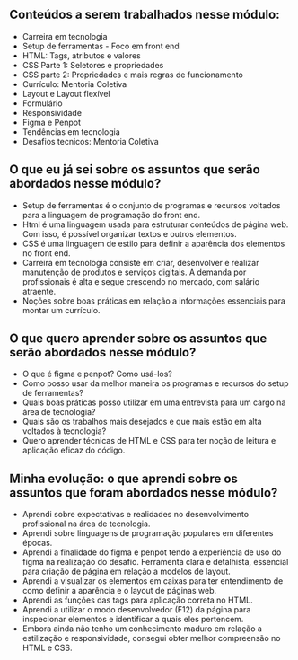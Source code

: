 ## Conteúdos a serem trabalhados nesse módulo:

- Carreira em tecnologia
- Setup de ferramentas - Foco em front end
- HTML: Tags, atributos e valores
- CSS Parte 1: Seletores e propriedades
- CSS parte 2: Propriedades e mais regras de funcionamento
- Currículo: Mentoria Coletiva
- Layout e Layout flexível
- Formulário
- Responsividade
- Figma e Penpot
- Tendências em tecnologia
- Desafios tecnicos: Mentoria Coletiva

## O que eu já sei sobre os assuntos que serão abordados nesse módulo?

- Setup de ferramentas é o conjunto de programas e recursos voltados para a linguagem de programação do front end.
- Html é uma linguagem usada para estruturar conteúdos de página web. Com isso, é possível organizar textos e outros elementos. 
- CSS é uma linguagem de estilo para definir a aparência dos elementos no front end. 
- Carreira em tecnologia consiste em criar, desenvolver e realizar manutenção de produtos e serviços digitais. A demanda por profissionais é alta e segue crescendo no mercado, com salário atraente.
- Noções sobre boas práticas em relação a informações essenciais para montar um currículo.


## O que quero aprender sobre os assuntos que serão abordados nesse módulo?

- O que é figma e penpot? Como usá-los?
- Como posso usar da melhor maneira os programas e recursos do setup de ferramentas?
- Quais boas práticas posso utilizar em uma entrevista para um cargo na área de tecnologia?
- Quais são os trabalhos mais desejados e que mais estão em alta voltados à tecnologia? 
- Quero aprender técnicas de HTML e CSS para ter noção de leitura e aplicação eficaz do código. 

## Minha evolução: o que aprendi sobre os assuntos que foram abordados nesse módulo?

- Aprendi sobre expectativas e realidades no desenvolvimento profissional na área de tecnologia.
- Aprendi sobre linguagens de programação populares em diferentes épocas.
- Aprendi a finalidade do figma e penpot tendo a experiência de uso do figma na realização do desafio. Ferramenta clara e detalhista, essencial para criação de página em relação a modelos de layout.
- Aprendi a visualizar os elementos em caixas para ter entendimento de como definir a aparência e o layout de páginas web.
- Aprendi as funções das tags para aplicação correta no HTML.
- Aprendi a utilizar o modo desenvolvedor (F12) da página para inspecionar elementos e identificar a quais eles pertencem. 
- Embora ainda não tenho um conhecimento maduro em relação a estilização e responsividade, consegui obter melhor compreensão no HTML e CSS.